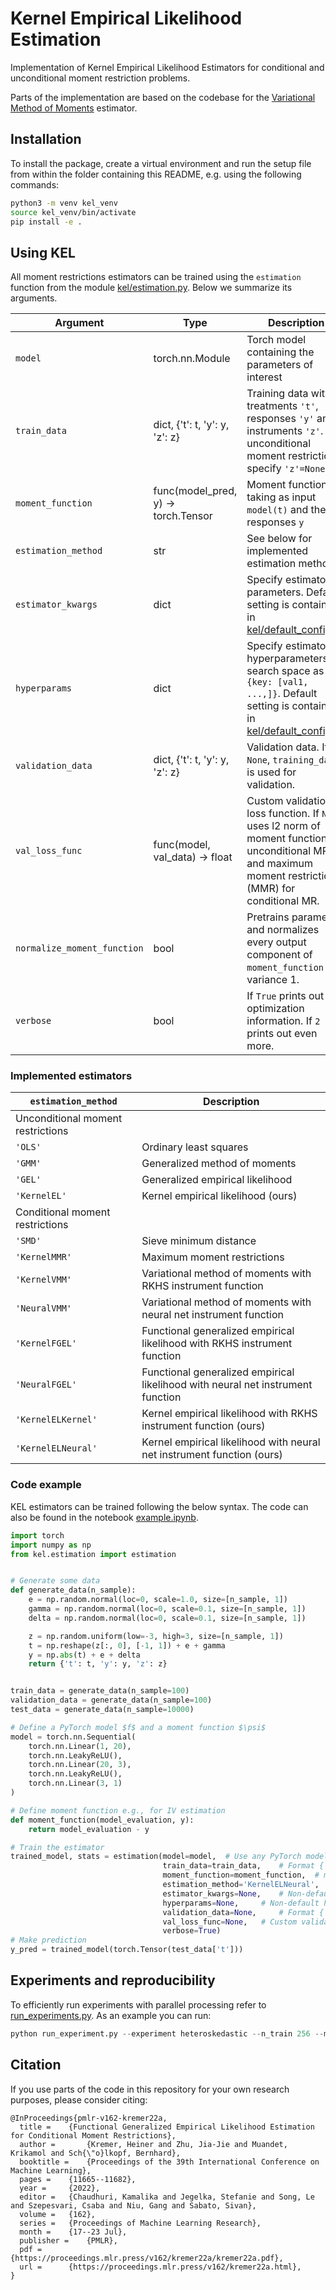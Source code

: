 # Kernel Empirical Likelihood Estimation
Implementation of Kernel Empirical Likelihood Estimators 
for conditional and unconditional moment restriction problems.

Parts of the implementation are based on the codebase for the [Variational Method of Moments](https://github.com/CausalML/VMM) estimator.

## Installation
To install the package, create a virtual environment and run the setup file from within the folder containing this README, e.g. using the following commands:
```bash
python3 -m venv kel_venv
source kel_venv/bin/activate
pip install -e .
```

## Using KEL
All moment restrictions estimators can be trained using the ```estimation``` function from the module [kel/estimation.py](https://github.com/HeinerKremer/Kernel-EL/blob/main/kel/estimation.py).
Below we summarize its arguments.

| Argument                | Type | Description                                                   |
|-----------------------|-------------|--------------------------------------------------------|
| ```model``` | torch.nn.Module | Torch model containing the parameters of interest |
| ```train_data``` | dict, {'t': t, 'y': y, 'z': z} | Training data with treatments ```'t'```, responses ```'y'``` and instruments ```'z'```. For unconditional moment restrictions specify ```'z'=None```. |
| ```moment_function``` | func(model_pred, y) -> torch.Tensor | Moment function $\psi$, taking as input ```model(t)``` and the responses ```y``` |
| ```estimation_method``` | str | See below for implemented estimation methods |
| ```estimator_kwargs``` | dict | Specify estimator parameters. Default setting is contained in [kel/default_config.py](https://github.com/HeinerKremer/Kernel-EL/blob/main/kel/default_config.py)|
| ```hyperparams``` | dict | Specify estimator hyperparameters search space as ```{key: [val1, ...,]}```. Default setting is contained in [kel/default_config.py](https://github.com/HeinerKremer/Kernel-EL/blob/main/kel/default_config.py) |
| ```validation_data``` | dict, {'t': t, 'y': y, 'z': z} | Validation data. If ```None```, ```training_data``` is used for validation.|
| ```val_loss_func``` | func(model, val_data) -> float | Custom validation loss function. If `None` uses l2 norm of moment function for unconditional MR and maximum moment restrictions (MMR) for conditional MR.|
| ```normalize_moment_function``` | bool | Pretrains parameters and normalizes every output component of `moment_function` to variance 1. |
| ```verbose``` | bool | If `True` prints out optimization information. If `2` prints out even more. |

### Implemented estimators
| `estimation_method`               | Description                                                   |
|-----------------------|-----------------------------------------------------------|
| Unconditional moment restrictions  | |
| `'OLS'`| Ordinary least squares |
| `'GMM'`| Generalized method of moments |
| `'GEL'`| Generalized empirical likelihood |
| `'KernelEL'`| Kernel empirical likelihood (ours) |
| Conditional moment restrictions | |
| `'SMD'`| Sieve minimum distance |
| `'KernelMMR'`| Maximum moment restrictions |
| `'KernelVMM'`| Variational method of moments with RKHS instrument function |
| `'NeuralVMM'`| Variational method of moments with neural net instrument function |
| `'KernelFGEL'`| Functional generalized empirical likelihood with RKHS instrument function |
| `'NeuralFGEL'`| Functional generalized empirical likelihood with neural net instrument function |
| `'KernelELKernel'`| Kernel empirical likelihood with RKHS instrument function (ours) |
| `'KernelELNeural'`| Kernel empirical likelihood with neural net instrument function (ours) |




### Code example
KEL estimators can be trained following the below syntax. The code can also be found in the notebook [example.ipynb](https://github.com/HeinerKremer/Kernel-EL/blob/main/example.ipynb).
```python
import torch
import numpy as np
from kel.estimation import estimation


# Generate some data
def generate_data(n_sample):
    e = np.random.normal(loc=0, scale=1.0, size=[n_sample, 1])
    gamma = np.random.normal(loc=0, scale=0.1, size=[n_sample, 1])
    delta = np.random.normal(loc=0, scale=0.1, size=[n_sample, 1])

    z = np.random.uniform(low=-3, high=3, size=[n_sample, 1])
    t = np.reshape(z[:, 0], [-1, 1]) + e + gamma
    y = np.abs(t) + e + delta
    return {'t': t, 'y': y, 'z': z}


train_data = generate_data(n_sample=100)
validation_data = generate_data(n_sample=100)
test_data = generate_data(n_sample=10000)

# Define a PyTorch model $f$ and a moment function $\psi$
model = torch.nn.Sequential(
    torch.nn.Linear(1, 20),
    torch.nn.LeakyReLU(),
    torch.nn.Linear(20, 3),
    torch.nn.LeakyReLU(),
    torch.nn.Linear(3, 1)
)

# Define moment function e.g., for IV estimation
def moment_function(model_evaluation, y):
    return model_evaluation - y

# Train the estimator
trained_model, stats = estimation(model=model,  # Use any PyTorch model
                                  train_data=train_data,    # Format {'t': t, 'y': y, 'z': z}
                                  moment_function=moment_function,  # moment_function(model_eval, y) -> (n_sample, dim_y)
                                  estimation_method='KernelELNeural',   # Method in ['OLS', 'GMM', 'GEL', 'KernelEL', 'KernelMMR', 'SMD', 'KernelVMM', 'NeuralVMM', 'KernelELKernel', 'KernelELNeural', 'KernelFGEL', 'NeuralFGEL']
                                  estimator_kwargs=None,    # Non-default arguments for estimators (default at `kel.default_config.py`)
                                  hyperparams=None,     # Non-default hyperparams for estimators as {name: [val1, ..]}
                                  validation_data=None,     # Format {'t': t, 'y': y, 'z': z}
                                  val_loss_func=None,   # Custom validation loss: val_loss_func(model, validation_data) -> float
                                  verbose=True)
# Make prediction
y_pred = trained_model(torch.Tensor(test_data['t']))
```

## Experiments and reproducibility
To efficiently run experiments with parallel processing refer to [run_experiments.py](https://github.com/HeinerKremer/Kernel-EL/blob/main/run_experiment.py).
As an example you can run:
```python
python run_experiment.py --experiment heteroskedastic --n_train 256 --method KernelELNeural --rollouts 10
```


[comment]: <> (## Reproducibility)

[comment]: <> (The experimental results presented in the [paper]&#40;https://proceedings.mlr.press/v162/kremer22a.html&#41; can be reproduced by running the script [run_experiment.py]&#40;run_experiment.py&#41; via)

[comment]: <> (```)

[comment]: <> (python3 run_experiment.py --experiment exp --run_all --method method --rollouts 50)

[comment]: <> (```)

[comment]: <> (with `exp in ['heteroskedastic', 'network_iv']` and `methods in []`.)

## Citation
If you use parts of the code in this repository for your own research purposes, please consider citing:
```
@InProceedings{pmlr-v162-kremer22a,
  title = 	 {Functional Generalized Empirical Likelihood Estimation for Conditional Moment Restrictions},
  author =       {Kremer, Heiner and Zhu, Jia-Jie and Muandet, Krikamol and Sch{\"o}lkopf, Bernhard},
  booktitle = 	 {Proceedings of the 39th International Conference on Machine Learning},
  pages = 	 {11665--11682},
  year = 	 {2022},
  editor = 	 {Chaudhuri, Kamalika and Jegelka, Stefanie and Song, Le and Szepesvari, Csaba and Niu, Gang and Sabato, Sivan},
  volume = 	 {162},
  series = 	 {Proceedings of Machine Learning Research},
  month = 	 {17--23 Jul},
  publisher =    {PMLR},
  pdf = 	 {https://proceedings.mlr.press/v162/kremer22a/kremer22a.pdf},
  url = 	 {https://proceedings.mlr.press/v162/kremer22a.html},
}
```

